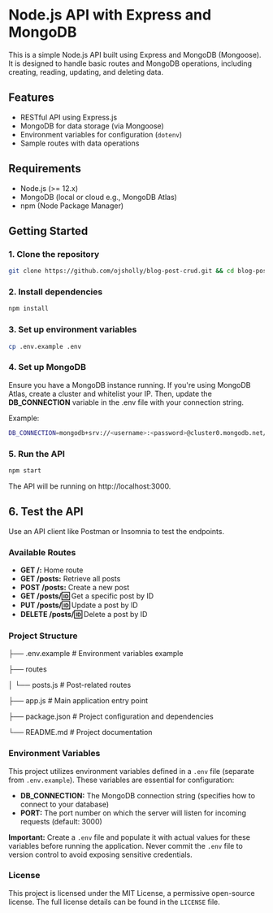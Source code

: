 # Node.js API with Express and MongoDB

This is a simple Node.js API built using Express and MongoDB (Mongoose). It is designed to handle basic routes and MongoDB operations, including creating, reading, updating, and deleting data.

## Features

- RESTful API using Express.js
- MongoDB for data storage (via Mongoose)
- Environment variables for configuration (`dotenv`)
- Sample routes with data operations

## Requirements

- Node.js (>= 12.x)
- MongoDB (local or cloud e.g., MongoDB Atlas)
- npm (Node Package Manager)

## Getting Started

### 1. Clone the repository

```bash
git clone https://github.com/ojsholly/blog-post-crud.git && cd blog-post-crud

```
### 2. Install dependencies

```bash
npm install
```

### 3. Set up environment variables

```bash
cp .env.example .env
```


### 4. Set up MongoDB
Ensure you have a MongoDB instance running. If you're using MongoDB Atlas, create a cluster and whitelist your IP. Then, update the **DB_CONNECTION** variable in the .env file with your connection string.

Example:


```bash
DB_CONNECTION=mongodb+srv://<username>:<password>@cluster0.mongodb.net/myFirstDatabase?retryWrites=true&w=majority
```
### 5. Run the API

```bash
npm start
```
The API will be running on http://localhost:3000.

## 6. Test the API

Use an API client like Postman or Insomnia to test the endpoints.

### Available Routes

* **GET /:** Home route
* **GET /posts:** Retrieve all posts
* **POST /posts:** Create a new post
* **GET /posts/:id:** Get a specific post by ID
* **PUT /posts/:id:** Update a post by ID
* **DELETE /posts/:id:** Delete a post by ID

### Project Structure

├── .env.example         # Environment variables example

├── routes

│   └── posts.js         # Post-related routes

├── app.js               # Main application entry point

├── package.json         # Project configuration and dependencies

└── README.md            # Project documentation

### Environment Variables

This project utilizes environment variables defined in a `.env` file (separate from `.env.example`). These variables are essential for configuration:

* **DB_CONNECTION:** The MongoDB connection string (specifies how to connect to your database)
* **PORT:** The port number on which the server will listen for incoming requests (default: 3000)

**Important:** Create a `.env` file and populate it with actual values for these variables before running the application. Never commit the `.env` file to version control to avoid exposing sensitive credentials.

### License

This project is licensed under the MIT License, a permissive open-source license. The full license details can be found in the `LICENSE` file.

